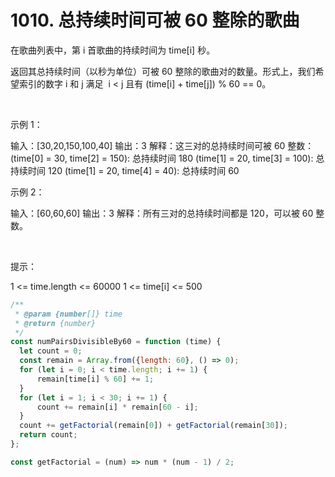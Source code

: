 # 1010. 总持续时间可被 60 整除的歌曲
在歌曲列表中，第 i 首歌曲的持续时间为 time[i] 秒。

返回其总持续时间（以秒为单位）可被 60 整除的歌曲对的数量。形式上，我们希望索引的数字 i 和 j 满足  i < j 且有 (time[i] + time[j]) % 60 == 0。

 

示例 1：

输入：[30,20,150,100,40]
输出：3
解释：这三对的总持续时间可被 60 整数：
(time[0] = 30, time[2] = 150): 总持续时间 180
(time[1] = 20, time[3] = 100): 总持续时间 120
(time[1] = 20, time[4] = 40): 总持续时间 60


示例 2：

输入：[60,60,60]
输出：3
解释：所有三对的总持续时间都是 120，可以被 60 整数。


 

提示：

1 <= time.length <= 60000
1 <= time[i] <= 500
```js
/**
 * @param {number[]} time
 * @return {number}
 */
const numPairsDivisibleBy60 = function (time) {
  let count = 0;
  const remain = Array.from({length: 60}, () => 0);
  for (let i = 0; i < time.length; i += 1) {
      remain[time[i] % 60] += 1;
  }
  for (let i = 1; i < 30; i += 1) {
      count += remain[i] * remain[60 - i];
  }
  count += getFactorial(remain[0]) + getFactorial(remain[30]);
  return count;
};

const getFactorial = (num) => num * (num - 1) / 2;
```